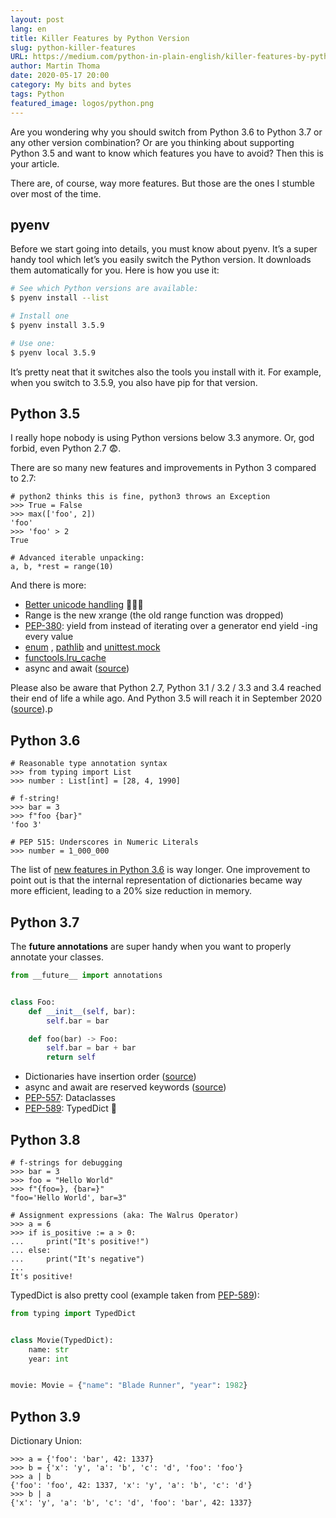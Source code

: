 ```yaml
---
layout: post
lang: en
title: Killer Features by Python Version
slug: python-killer-features
URL: https://medium.com/python-in-plain-english/killer-features-by-python-version-c84ca12dba8
author: Martin Thoma
date: 2020-05-17 20:00
category: My bits and bytes
tags: Python
featured_image: logos/python.png
---
```

Are you wondering why you should switch from Python 3.6 to Python 3.7 or any other version combination? Or are you thinking about supporting Python 3.5 and want to know which features you have to avoid? Then this is your article.

There are, of course, way more features. But those are the ones I stumble over most of the time.

## pyenv

Before we start going into details, you must know about pyenv. It’s a super handy tool which let’s you easily switch the Python version. It downloads them automatically for you. Here is how you use it:

```bash
# See which Python versions are available:
$ pyenv install --list

# Install one
$ pyenv install 3.5.9

# Use one:
$ pyenv local 3.5.9
```

It’s pretty neat that it switches also the tools you install with it. For example, when you switch to 3.5.9, you also have pip for that version.

## Python 3.5

I really hope nobody is using Python versions below 3.3 anymore. Or, god forbid, even Python 2.7 😨.

There are so many new features and improvements in Python 3 compared to 2.7:

```python-repl
# python2 thinks this is fine, python3 throws an Exception
>>> True = False
>>> max(['foo', 2])
'foo'
>>> 'foo' > 2
True

# Advanced iterable unpacking:
a, b, *rest = range(10)
```

And there is more:

* [Better unicode handling](https://docs.python.org/3/howto/unicode.html#python-s-unicode-support) 🎉🎉🎉
* Range is the new xrange (the old range function was dropped)
* [PEP-380](https://docs.python.org/3/whatsnew/3.3.html#pep-380-syntax-for-delegating-to-a-subgenerator): yield from instead of iterating over a generator end yield -ing every value
* [enum](https://docs.python.org/3/library/enum.html) , [pathlib](https://docs.python.org/3/library/pathlib.html) and [unittest.mock](https://docs.python.org/3/library/unittest.mock.html#module-unittest.mock)
* [functools.lru_cache](https://docs.python.org/3/library/functools.html#functools.lru_cache)
* async and await ([source](https://docs.python.org/3/whatsnew/3.5.html#pep-492-coroutines-with-async-and-await-syntax))

Please also be aware that Python 2.7, Python 3.1 / 3.2 / 3.3 and 3.4 reached their end of life a while ago. And Python 3.5 will reach it in September 2020 ([source](https://devguide.python.org/#status-of-python-branches)).p

## Python 3.6

```python-repl
# Reasonable type annotation syntax
>>> from typing import List
>>> number : List[int] = [28, 4, 1990]

# f-string!
>>> bar = 3
>>> f"foo {bar}"
'foo 3'

# PEP 515: Underscores in Numeric Literals
>>> number = 1_000_000
```

The list of [new features in Python 3.6](https://docs.python.org/3/whatsnew/3.6.html) is way longer. One improvement to point out is that the internal representation of dictionaries became way more efficient, leading to a 20% size reduction in memory.

## Python 3.7

The **future annotations** are super handy when you want to properly annotate your classes.

```python
from __future__ import annotations


class Foo:
    def __init__(self, bar):
        self.bar = bar

    def foo(bar) -> Foo:
        self.bar = bar + bar
        return self
```

* Dictionaries have insertion order ([source](https://docs.python.org/3/whatsnew/3.7.html#whatsnew37-))
* async and await are reserved keywords ([source](https://docs.python.org/3/whatsnew/3.7.html))
* [PEP-557](https://www.python.org/dev/peps/pep-0557/): Dataclasses
* [PEP-589](https://www.python.org/dev/peps/pep-0589/): TypedDict 🎉

## Python 3.8

```python-repl
# f-strings for debugging
>>> bar = 3
>>> foo = "Hello World"
>>> f"{foo=}, {bar=}"
"foo='Hello World', bar=3"

# Assignment expressions (aka: The Walrus Operator)
>>> a = 6
>>> if is_positive := a > 0:
...     print("It's positive!")
... else:
...     print("It's negative")
...
It's positive!
```

TypedDict is also pretty cool (example taken from [PEP-589](https://www.python.org/dev/peps/pep-0589/)):

```python
from typing import TypedDict


class Movie(TypedDict):
    name: str
    year: int


movie: Movie = {"name": "Blade Runner", "year": 1982}
```

## Python 3.9

Dictionary Union:

```python-repl
>>> a = {'foo': 'bar', 42: 1337}
>>> b = {'x': 'y', 'a': 'b', 'c': 'd', 'foo': 'foo'}
>>> a | b
{'foo': 'foo', 42: 1337, 'x': 'y', 'a': 'b', 'c': 'd'}
>>> b | a
{'x': 'y', 'a': 'b', 'c': 'd', 'foo': 'bar', 42: 1337}
```
